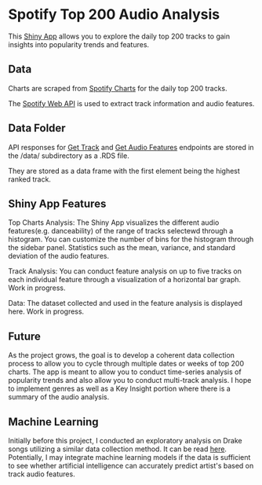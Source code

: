 # Spotify Top 200 Audio Analysis 

This [Shiny App](https://jasonchong.shinyapps.io/songanalysis/) allows you to explore the daily top 200 tracks to gain insights into popularity trends and features.

## Data 

Charts are scraped from [Spotify Charts](https://spotifycharts.com/regional) for the daily top 200 tracks. 

The [Spotify Web API](https://developer.spotify.com/web-api/endpoint-reference/) is used to extract track information and audio features.

## Data Folder

API responses for [Get Track](https://developer.spotify.com/web-api/get-track/) and [Get Audio Features](https://developer.spotify.com/web-api/get-audio-features/) endpoints are stored in the /data/ subdirectory as a .RDS file. 

They are stored as a data frame with the first element being the highest ranked track.

## Shiny App Features

Top Charts Analysis:
The Shiny App visualizes the different audio features(e.g. danceability) of the range of tracks selectewd through a histogram. You can customize the number of bins for the histogram through the sidebar panel. Statistics such as the mean, variance, and standard deviation of the audio features.

Track Analysis:
You can conduct feature analysis on up to five tracks on each individual feature through a visualization of a horizontal bar graph. Work in progress.

Data: 
The dataset collected and used in the feature analysis is displayed here. Work in progress.

## Future
As the project grows, the goal is to develop a coherent data collection process to allow you to cycle through multiple dates or weeks of top 200 charts. The app is meant to allow you to conduct time-series analysis of popularity trends and also allow you to conduct multi-track analysis. I hope to implement genres as well as a Key Insight portion where there is a summary of the audio analysis.

## Machine Learning
Initially before this project, I conducted an exploratory analysis on Drake songs utilizing a similar data collection method. It can be read [here](http://rpubs.com/jason3319/drakepredictions). Potentially, I may integrate machine learning models if the data is sufficient to see whether artificial intelligence can accurately predict artist's based on track audio features.



